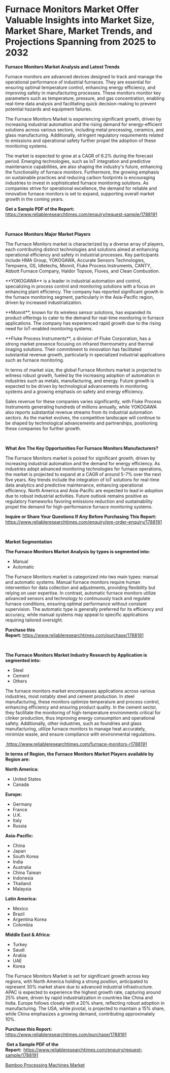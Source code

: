 <p><h1>Furnace Monitors Market Offer Valuable Insights into Market Size, Market Share, Market Trends, and Projections Spanning from 2025 to 2032</h1></p><p><strong>Furnace Monitors Market Analysis and Latest Trends</strong></p>
<p><p>Furnace monitors are advanced devices designed to track and manage the operational performance of industrial furnaces. They are essential for ensuring optimal temperature control, enhancing energy efficiency, and improving safety in manufacturing processes. These monitors monitor key parameters such as temperature, pressure, and gas concentration, enabling real-time data analysis and facilitating quick decision-making to prevent potential hazards and equipment failures.</p><p>The Furnace Monitors Market is experiencing significant growth, driven by increasing industrial automation and the rising demand for energy-efficient solutions across various sectors, including metal processing, ceramics, and glass manufacturing. Additionally, stringent regulatory requirements related to emissions and operational safety further propel the adoption of these monitoring systems.</p><p>The market is expected to grow at a CAGR of 6.2% during the forecast period. Emerging technologies, such as IoT integration and predictive maintenance capabilities, are also shaping the industry's future, enhancing the functionality of furnace monitors. Furthermore, the growing emphasis on sustainable practices and reducing carbon footprints is encouraging industries to invest in sophisticated furnace monitoring solutions. As companies strive for operational excellence, the demand for reliable and innovative furnace monitors is set to expand, supporting overall market growth in the coming years.</p></p>
<p><strong>Get a Sample PDF of the Report:&nbsp;</strong> <a href="https://www.reliableresearchtimes.com/enquiry/request-sample/1788191?utm_campaign=2141&utm_medium=2&utm_source=Github&utm_content=ia&utm_term=22022025&utm_id=furnace-monitors">https://www.reliableresearchtimes.com/enquiry/request-sample/1788191</a></p>
<p>&nbsp;</p>
<p><strong>Furnace Monitors Major Market Players</strong></p>
<p><p>The Furnace Monitors market is characterized by a diverse array of players, each contributing distinct technologies and solutions aimed at enhancing operational efficiency and safety in industrial processes. Key participants include HMA Group, YOKOGAWA, Accurate Sensors Technologies, Tempsens, GS, Idletechs, Monnit, Fluke Process Instruments, CANTY, Abbott Furnace Company, Haldor Topsoe, Fluves, and Clean Combustion.</p><p>**YOKOGAWA** is a leader in industrial automation and control, specializing in process control and monitoring solutions with a focus on enhancing plant efficiency. The company has reported significant growth in the furnace monitoring segment, particularly in the Asia-Pacific region, driven by increased industrialization.</p><p>**Monnit**, known for its wireless sensor solutions, has expanded its product offerings to cater to the demand for real-time monitoring in furnace applications. The company has experienced rapid growth due to the rising need for IoT-enabled monitoring systems.</p><p>**Fluke Process Instruments**, a division of Fluke Corporation, has a strong market presence focusing on infrared thermometry and thermal imaging solutions. Their commitment to innovation has facilitated substantial revenue growth, particularly in specialized industrial applications such as furnace monitoring.</p><p>In terms of market size, the global Furnace Monitors market is projected to witness robust growth, fueled by the increasing adoption of automation in industries such as metals, manufacturing, and energy. Future growth is expected to be driven by technological advancements in monitoring systems and a growing emphasis on safety and energy efficiency.</p><p>Sales revenue for these companies varies significantly, with Fluke Process Instruments generating hundreds of millions annually, while YOKOGAWA also reports substantial revenue streams from its industrial automation sectors. As the market evolves, the competitive landscape will continue to be shaped by technological advancements and partnerships, positioning these companies for further growth.</p></p>
<p>&nbsp;</p>
<p><strong>What Are The Key Opportunities For Furnace Monitors Manufacturers?</strong></p>
<p><p>The Furnace Monitors market is poised for significant growth, driven by increasing industrial automation and the demand for energy efficiency. As industries adopt advanced monitoring technologies for furnace operations, the market is projected to expand at a CAGR of around 5-7% over the next five years. Key trends include the integration of IoT solutions for real-time data analytics and predictive maintenance, enhancing operational efficiency. North America and Asia-Pacific are expected to lead in adoption due to robust industrial activities. Future outlook remains positive as regulatory frameworks favoring emissions reduction and sustainability propel the demand for high-performance furnace monitoring systems.</p></p>
<p><strong>Inquire or Share Your Questions If Any Before Purchasing This Report:</strong> <a href="https://www.reliableresearchtimes.com/enquiry/pre-order-enquiry/1788191?utm_campaign=2141&utm_medium=2&utm_source=Github&utm_content=ia&utm_term=22022025&utm_id=furnace-monitors">https://www.reliableresearchtimes.com/enquiry/pre-order-enquiry/1788191</a></p>
<p>&nbsp;</p>
<p><strong>Market Segmentation</strong></p>
<p><strong>The Furnace Monitors Market Analysis by types is segmented into:</strong></p>
<p><ul><li>Manual</li><li>Automatic</li></ul></p>
<p><p>The Furnace Monitors market is categorized into two main types: manual and automatic systems. Manual furnace monitors require human intervention for data collection and adjustments, providing flexibility but relying on user expertise. In contrast, automatic furnace monitors utilize advanced sensors and technology to continuously track and regulate furnace conditions, ensuring optimal performance without constant supervision. The automatic type is generally preferred for its efficiency and accuracy, while manual systems may appeal to specific applications requiring tailored oversight.</p></p>
<p><strong>Purchase this Report:&nbsp;</strong><a href="https://www.reliableresearchtimes.com/purchase/1788191?utm_campaign=2141&utm_medium=2&utm_source=Github&utm_content=ia&utm_term=22022025&utm_id=furnace-monitors">https://www.reliableresearchtimes.com/purchase/1788191</a></p>
<p>&nbsp;</p>
<p><strong>The Furnace Monitors Market Industry Research by Application is segmented into:</strong></p>
<p><ul><li>Steel</li><li>Cement</li><li>Others</li></ul></p>
<p><p>The furnace monitors market encompasses applications across various industries, most notably steel and cement production. In steel manufacturing, these monitors optimize temperature and process control, enhancing efficiency and ensuring product quality. In the cement sector, they facilitate the monitoring of high-temperature environments critical for clinker production, thus improving energy consumption and operational safety. Additionally, other industries, such as foundries and glass manufacturing, utilize furnace monitors to manage heat accurately, minimize waste, and ensure compliance with environmental regulations.</p></p>
<p><a href="https://www.reliableresearchtimes.com/furnace-monitors-r1788191?utm_campaign=2141&utm_medium=2&utm_source=Github&utm_content=ia&utm_term=22022025&utm_id=furnace-monitors">&nbsp;https://www.reliableresearchtimes.com/furnace-monitors-r1788191</a></p>
<p><strong>In terms of Region, the Furnace Monitors Market Players available by Region are:</strong></p>
<p>
    <p> <strong> North America: </strong>
        <ul>
            <li>United States</li>
            <li>Canada</li>
        </ul>
        </p> 
    <p> <strong> Europe: </strong>
        <ul>
            <li>Germany</li>
            <li>France</li>
            <li>U.K.</li>
            <li>Italy</li>
            <li>Russia</li>
        </ul>
        </p> 
    <p> <strong> Asia-Pacific: </strong>
        <ul>
            <li>China</li>
            <li>Japan</li>
            <li>South Korea</li>
            <li>India</li>
            <li>Australia</li>
            <li>China Taiwan</li>
            <li>Indonesia</li>
            <li>Thailand</li>
            <li>Malaysia</li>
        </ul>
        </p> 
    <p> <strong> Latin America: </strong>
        <ul>
            <li>Mexico</li>
            <li>Brazil</li>
            <li>Argentina Korea</li>
            <li>Colombia</li>
        </ul>
        </p> 
    <p> <strong> Middle East & Africa: </strong>
        <ul>
            <li>Turkey</li>
            <li>Saudi</li>
            <li>Arabia</li>
            <li>UAE</li>
            <li>Korea</li>
        </ul>
    </p>
    </p>
<p><p>The Furnace Monitors Market is set for significant growth across key regions, with North America holding a strong position, anticipated to represent 30% market share due to advanced industrial infrastructure. APAC is expected to experience the highest growth rate, capturing around 25% share, driven by rapid industrialization in countries like China and India. Europe follows closely with a 20% share, reflecting robust adoption in manufacturing. The USA, while pivotal, is projected to maintain a 15% share, while China emphasizes a growing demand, contributing approximately 10%.</p></p>
<p><strong>Purchase this Report: </strong><a href="https://www.reliableresearchtimes.com/purchase/1788191?utm_campaign=2141&utm_medium=2&utm_source=Github&utm_content=ia&utm_term=22022025&utm_id=furnace-monitors">https://www.reliableresearchtimes.com/purchase/1788191</a></p>
<p>&nbsp;<strong>Get a Sample PDF of the Report:&nbsp;&nbsp;</strong><a href="https://www.reliableresearchtimes.com/enquiry/request-sample/1788191?utm_campaign=2141&utm_medium=2&utm_source=Github&utm_content=ia&utm_term=22022025&utm_id=furnace-monitors">https://www.reliableresearchtimes.com/enquiry/request-sample/1788191</a></p>
<p><strong></strong></p>
<p><p><a href="https://github.com/sca704osol/Market-Research-Report-List-1/blob/main/bamboo-processing-machines-market.md?utm_campaign=2141&utm_medium=2&utm_source=Github&utm_content=ia&utm_term=22022025&utm_id=furnace-monitors">Bamboo Processing Machines Market</a></p></p>